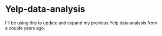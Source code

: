# Yelp-data-analysis

I'll be using this to update and expand my previous Yelp data analysis from a couple years ago.
